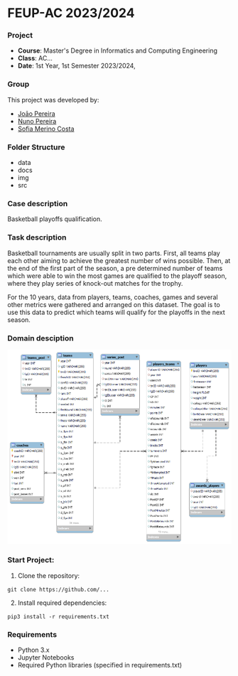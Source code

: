 # FEUP-AC 2023/2024

### Project

- **Course**: Master's Degree in Informatics and Computing Engineering
- **Class**: AC...
- **Date**: 1st Year, 1st Semester 2023/2024,

### Group

This project was developed by:

- [Joāo Pereira](https://github.com/ttoino)
- [Nuno Pereira](https://github.com/)
- [Sofia Merino Costa](https://github.com/sophie-mc-dev)

### Folder Structure

- data
- docs
- img
- src

### Case description

Basketball playoffs qualification.

### Task description

Basketball tournaments are usually split in two parts. First, all teams play each other aiming to achieve the greatest number of wins possible. Then, at the end of the first part of the season, a pre determined number of teams which were able to win the most games are qualified to the playoff season, where they play series of knock-out matches for the trophy.

For the 10 years, data from players, teams, coaches, games and several other metrics were gathered and arranged on this dataset. The goal is to use this data to predict which teams will qualify for the playoffs in the next season.

### Domain desciption

![img](./img/data-description.png)

### Start Project:

1. Clone the repository:

```
git clone https://github.com/...
```

2. Install required dependencies:

```
pip3 install -r requirements.txt
```

### Requirements

- Python 3.x
- Jupyter Notebooks
- Required Python libraries (specified in requirements.txt)
